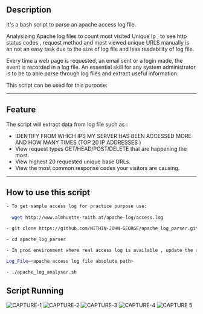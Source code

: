 ## Description

It's a bash script to parse an apache access log file.

Analysizing Apache log files to count most visited Unique Ip , to see http status codes , request method and most viewed unique URLS manually is an not an easy task due to the size of log file and less readability of log file.

Every time a web page is requested, an email sent or a login made, the event is recorded in a log file. An essential skill for any system administrator is to be to able parse through log files and extract useful information.

This script can be used for this purpose:

----

## Feature

The script will extract data from log file such as :

- IDENTIFY FROM WHICH IPS MY SERVER HAS BEEN ACCESSED MORE AND HOW MANY TIMES (TOP 20 IP ADDRESSES )
- View request types GET/HEAD/POST/DELETE that are happening the most
-  View highest 20 requested unique base URLs.
-  View the most common response codes your visitors are causing.


---

## How to use this script

```sh
- To get sample access log for practice purpose use:
  
  wget http://www.almhuette-raith.at/apache-log/access.log

- git clone https://github.com/NITHIN-JOHN-GEORGE/apache_log_parser.git

- cd apache_log_parser

- In prod environment where real access log is available , update the access log file path in script starting

Log_File=<apache access log file absolute path>

- ./apache_log_analyser.sh

```
## Script Running

![CAPTURE-1](https://user-images.githubusercontent.com/96073033/147874961-8c5ffd3e-597b-48fc-a5e3-8bfb0eb6a90a.JPG)
![CAPTURE-2](https://user-images.githubusercontent.com/96073033/147874963-d90ed04d-6469-4f9f-8957-7506b5028eb6.JPG)
![CAPTURE-3](https://user-images.githubusercontent.com/96073033/147874968-d04985a1-7255-4807-b038-f2026e4eba2e.JPG)
![CAPTURE-4](https://user-images.githubusercontent.com/96073033/147874970-74fb734b-146d-4d4e-b300-5f2eeab3fe9d.JPG)
![CAPTURE 5](https://user-images.githubusercontent.com/96073033/147874974-911fbd02-f199-4a94-9630-2c455f0521e8.JPG)

